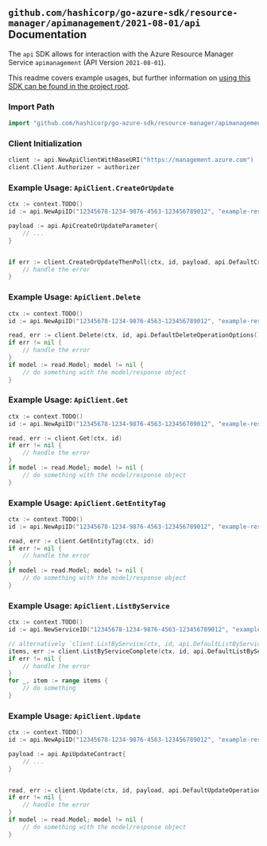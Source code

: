 
## `github.com/hashicorp/go-azure-sdk/resource-manager/apimanagement/2021-08-01/api` Documentation

The `api` SDK allows for interaction with the Azure Resource Manager Service `apimanagement` (API Version `2021-08-01`).

This readme covers example usages, but further information on [using this SDK can be found in the project root](https://github.com/hashicorp/go-azure-sdk/tree/main/docs).

### Import Path

```go
import "github.com/hashicorp/go-azure-sdk/resource-manager/apimanagement/2021-08-01/api"
```


### Client Initialization

```go
client := api.NewApiClientWithBaseURI("https://management.azure.com")
client.Client.Authorizer = authorizer
```


### Example Usage: `ApiClient.CreateOrUpdate`

```go
ctx := context.TODO()
id := api.NewApiID("12345678-1234-9876-4563-123456789012", "example-resource-group", "serviceValue", "apiIdValue")

payload := api.ApiCreateOrUpdateParameter{
	// ...
}


if err := client.CreateOrUpdateThenPoll(ctx, id, payload, api.DefaultCreateOrUpdateOperationOptions()); err != nil {
	// handle the error
}
```


### Example Usage: `ApiClient.Delete`

```go
ctx := context.TODO()
id := api.NewApiID("12345678-1234-9876-4563-123456789012", "example-resource-group", "serviceValue", "apiIdValue")

read, err := client.Delete(ctx, id, api.DefaultDeleteOperationOptions())
if err != nil {
	// handle the error
}
if model := read.Model; model != nil {
	// do something with the model/response object
}
```


### Example Usage: `ApiClient.Get`

```go
ctx := context.TODO()
id := api.NewApiID("12345678-1234-9876-4563-123456789012", "example-resource-group", "serviceValue", "apiIdValue")

read, err := client.Get(ctx, id)
if err != nil {
	// handle the error
}
if model := read.Model; model != nil {
	// do something with the model/response object
}
```


### Example Usage: `ApiClient.GetEntityTag`

```go
ctx := context.TODO()
id := api.NewApiID("12345678-1234-9876-4563-123456789012", "example-resource-group", "serviceValue", "apiIdValue")

read, err := client.GetEntityTag(ctx, id)
if err != nil {
	// handle the error
}
if model := read.Model; model != nil {
	// do something with the model/response object
}
```


### Example Usage: `ApiClient.ListByService`

```go
ctx := context.TODO()
id := api.NewServiceID("12345678-1234-9876-4563-123456789012", "example-resource-group", "serviceValue")

// alternatively `client.ListByService(ctx, id, api.DefaultListByServiceOperationOptions())` can be used to do batched pagination
items, err := client.ListByServiceComplete(ctx, id, api.DefaultListByServiceOperationOptions())
if err != nil {
	// handle the error
}
for _, item := range items {
	// do something
}
```


### Example Usage: `ApiClient.Update`

```go
ctx := context.TODO()
id := api.NewApiID("12345678-1234-9876-4563-123456789012", "example-resource-group", "serviceValue", "apiIdValue")

payload := api.ApiUpdateContract{
	// ...
}


read, err := client.Update(ctx, id, payload, api.DefaultUpdateOperationOptions())
if err != nil {
	// handle the error
}
if model := read.Model; model != nil {
	// do something with the model/response object
}
```
